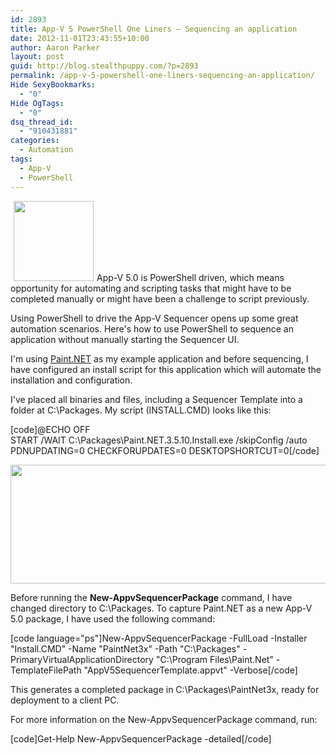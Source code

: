 ```yaml
---
id: 2893
title: App-V 5 PowerShell One Liners – Sequencing an application
date: 2012-11-01T23:43:55+10:00
author: Aaron Parker
layout: post
guid: http://blog.stealthpuppy.com/?p=2893
permalink: /app-v-5-powershell-one-liners-sequencing-an-application/
Hide SexyBookmarks:
  - "0"
Hide OgTags:
  - "0"
dsq_thread_id:
  - "910431881"
categories:
  - Automation
tags:
  - App-V
  - PowerShell
---
```

<img class="alignright size-full wp-image-2873" style="margin-left: 5px; margin-right: 5px;" title="AppV-PowerShell-Logo" src="{{site.baseurl}}/media/2012/10/AppV-PowerShell-Logo.png" alt="" width="128" height="128" />App-V 5.0 is PowerShell driven, which means opportunity for automating and scripting tasks that might have to be completed manually or might have been a challenge to script previously.

Using PowerShell to drive the App-V Sequencer opens up some great automation scenarios. Here's how to use PowerShell to sequence an application without manually starting the Sequencer UI.

I'm using [Paint.NET](http://getpaint.net) as my example application and before sequencing, I have configured an install script for this application which will automate the installation and configuration.

I've placed all binaries and files, including a Sequencer Template into a folder at C:\Packages. My script (INSTALL.CMD) looks like this:

[code]@ECHO OFF  
START /WAIT C:\Packages\Paint.NET.3.5.10.Install.exe /skipConfig /auto PDNUPDATING=0 CHECKFORUPDATES=0 DESKTOPSHORTCUT=0[/code]

<img class="alignnone size-full wp-image-2895" title="PackagesFolder" src="{{site.baseurl}}/media/2012/11/PackagesFolder.png" alt="" width="660" height="190" srcset="{{site.baseurl}}/media/2012/11/PackagesFolder.png 660w, {{site.baseurl}}/media/2012/11/PackagesFolder-150x43.png 150w, {{site.baseurl}}/media/2012/11/PackagesFolder-300x86.png 300w" sizes="(max-width: 660px) 100vw, 660px" /> 

Before running the **New-AppvSequencerPackage** command, I have changed directory to C:\Packages. To capture Paint.NET as a new App-V 5.0 package, I have used the following command:

[code language="ps"]New-AppvSequencerPackage -FullLoad -Installer "Install.CMD" -Name "PaintNet3x" -Path "C:\Packages" -PrimaryVirtualApplicationDirectory "C:\Program Files\Paint.Net" -TemplateFilePath "AppV5SequencerTemplate.appvt" -Verbose[/code]

This generates a completed package in C:\Packages\PaintNet3x, ready for deployment to a client PC.

For more information on the New-AppvSequencerPackage command, run:

[code]Get-Help New-AppvSequencerPackage -detailed[/code]